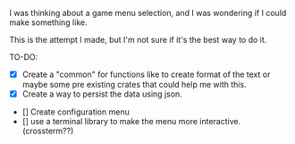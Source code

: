 I was thinking about a game menu selection, and I was wondering if I could make something like.

This is the attempt I made, but I'm not sure if it's the best way to do it.

TO-DO: 

- [x] Create a "common" for functions like to create format of the text or maybe some pre existing crates that could help me with this.
- [x] Create a way to persist the data using json.
- [] Create configuration menu
- [] use a terminal library to make the menu more interactive. (crossterm??)